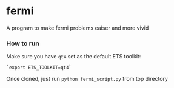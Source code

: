 # fermi

A program to make fermi problems eaiser and more vivid

### How to run

Make sure you have `qt4` set as the default ETS toolkit: 

	`export ETS_TOOLKIT=qt4`

Once cloned, just run `python fermi_script.py` from top directory
